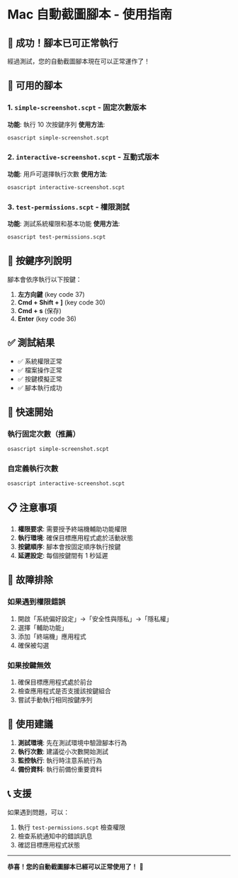 # Mac 自動截圖腳本 - 使用指南

## 🎉 成功！腳本已可正常執行

經過測試，您的自動截圖腳本現在可以正常運作了！

## 📁 可用的腳本

### 1. `simple-screenshot.scpt` - 固定次數版本
**功能**: 執行 10 次按鍵序列
**使用方法**:
```bash
osascript simple-screenshot.scpt
```

### 2. `interactive-screenshot.scpt` - 互動式版本
**功能**: 用戶可選擇執行次數
**使用方法**:
```bash
osascript interactive-screenshot.scpt
```

### 3. `test-permissions.scpt` - 權限測試
**功能**: 測試系統權限和基本功能
**使用方法**:
```bash
osascript test-permissions.scpt
```

## 🔧 按鍵序列說明

腳本會依序執行以下按鍵：

1. **左方向鍵** (key code 37)
2. **Cmd + Shift + ]** (key code 30)
3. **Cmd + s** (保存)
4. **Enter** (key code 36)

## ✅ 測試結果

- ✅ 系統權限正常
- ✅ 檔案操作正常
- ✅ 按鍵模擬正常
- ✅ 腳本執行成功

## 🚀 快速開始

### 執行固定次數（推薦）
```bash
osascript simple-screenshot.scpt
```

### 自定義執行次數
```bash
osascript interactive-screenshot.scpt
```

## 📋 注意事項

1. **權限要求**: 需要授予終端機輔助功能權限
2. **執行環境**: 確保目標應用程式處於活動狀態
3. **按鍵順序**: 腳本會按固定順序執行按鍵
4. **延遲設定**: 每個按鍵間有 1 秒延遲

## 🔧 故障排除

### 如果遇到權限錯誤
1. 開啟「系統偏好設定」→「安全性與隱私」→「隱私權」
2. 選擇「輔助功能」
3. 添加「終端機」應用程式
4. 確保被勾選

### 如果按鍵無效
1. 確保目標應用程式處於前台
2. 檢查應用程式是否支援該按鍵組合
3. 嘗試手動執行相同按鍵序列

## 🎯 使用建議

1. **測試環境**: 先在測試環境中驗證腳本行為
2. **執行次數**: 建議從小次數開始測試
3. **監控執行**: 執行時注意系統行為
4. **備份資料**: 執行前備份重要資料

## 📞 支援

如果遇到問題，可以：
1. 執行 `test-permissions.scpt` 檢查權限
2. 檢查系統通知中的錯誤訊息
3. 確認目標應用程式狀態

---

**恭喜！您的自動截圖腳本已經可以正常使用了！** 🎉
